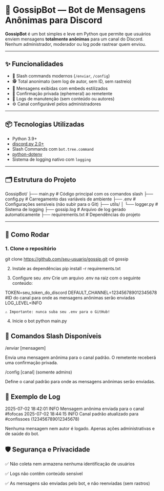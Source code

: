 # 🤫 GossipBot — Bot de Mensagens Anônimas para Discord

**GossipBot** é um bot simples e leve em Python que permite que usuários enviem mensagens **totalmente anônimas** para um canal do Discord. Nenhum administrador, moderador ou log pode rastrear quem enviou.

---

## ✨ Funcionalidades

- 💬 Slash commands modernos (`/enviar`, `/config`)
- 🕵️ Total anonimato (sem log de autor, sem ID, sem rastreio)
- 🎨 Mensagens exibidas com embeds estilizados
- 🔐 Confirmação privada (ephemeral) ao remetente
- 📁 Logs de manutenção (sem conteúdo ou autores)
- ⚙️ Canal configurável pelos administradores

---

## 📦 Tecnologias Utilizadas

- Python 3.9+
- [discord.py 2.0+](https://discordpy.readthedocs.io/en/stable/)
- Slash Commands com `bot.tree.command`
- [python-dotenv](https://pypi.org/project/python-dotenv/)
- Sistema de logging nativo com `logging`

---

## 🗂️ Estrutura do Projeto

GossipBot/
├── main.py # Código principal com os comandos slash
├── config.py # Carregamento das variáveis de ambiente
├── .env # Configurações sensíveis (não subir para o Git)
├── utils/
│ └── logger.py # Sistema de logging
├── gossip.log # Arquivo de log gerado automaticamente
├── requirements.txt # Dependências do projeto


---

## 🚀 Como Rodar

### 1. Clone o repositório
git clone https://github.com/seu-usuario/gossip.git
cd gossip

2. Instale as dependências
pip install -r requirements.txt

3. Configure seu .env
Crie um arquivo .env na raiz com o seguinte conteúdo:

TOKEN=seu_token_do_discord
DEFAULT_CHANNEL=123456789012345678  #ID do canal para onde as mensagens anônimas serão enviadas
LOG_LEVEL=INFO

    ⚠️ Importante: nunca suba seu .env para o GitHub!

4. Inicie o bot
python main.py

## 💬 Comandos Slash Disponíveis
/enviar [mensagem]

Envia uma mensagem anônima para o canal padrão. O remetente receberá uma confirmação privada.

/config [canal] (somente admins)

Define o canal padrão para onde as mensagens anônimas serão enviadas.

## 🧾 Exemplo de Log
2025-07-02 18:42:01 INFO     Mensagem anônima enviada para o canal #fofocas
2025-07-02 18:44:15 INFO     Canal padrão atualizado para #confissoes (123456789012345678)

Nenhuma mensagem nem autor é logado. Apenas ações administrativas e de saúde do bot.

## 🛡️ Segurança e Privacidade

✅ Não coleta nem armazena nenhuma identificação de usuários

✅ Logs não contêm conteúdo sensível

✅ As mensagens são enviadas pelo bot, e não reenviadas (sem rastros)
